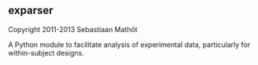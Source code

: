 exparser
--------

Copyright 2011-2013 Sebastiaan Mathôt

A Python module to facilitate analysis of experimental data, particularly for within-subject designs.
